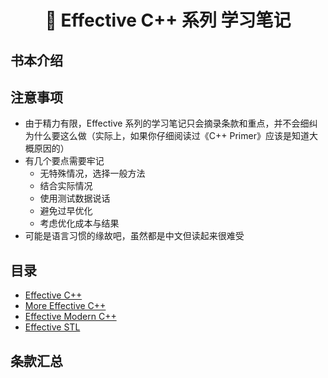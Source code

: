 <h1 align="center">📔 Effective C++ 系列 学习笔记</h1>

## 书本介绍



## 注意事项

* 由于精力有限，Effective 系列的学习笔记只会摘录条款和重点，并不会细纠为什么要这么做（实际上，如果你仔细阅读过《C++ Primer》应该是知道大概原因的）
* 有几个要点需要牢记
  * 无特殊情况，选择一般方法
  * 结合实际情况
  * 使用测试数据说话
  * 避免过早优化
  * 考虑优化成本与结果
* 可能是语言习惯的缘故吧，虽然都是中文但读起来很难受


## 目录

* [Effective C++](/C++/Effective/Effective%20C++/README.md)
* [More Effective C++]()
* [Effective Modern C++]()
* [Effective STL]()

## 条款汇总

